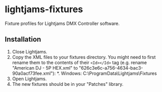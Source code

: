 # lightjams-fixtures

Fixture profiles for Lightjams DMX Controller software.

## Installation

1. Close Lightjams.
1. Copy the XML files to your fixtures directory.  You might need to first rename them to the contents of their `<Id></Id>` tag (e.g. rename "American DJ - 5P HEX.xml" to "626c3e6c-a756-4634-bac3-90a0acf73fee.xml"):
  *. Windows:  C:\ProgramData\Lightjams\Fixtures
1. Open Lightjams.
1. The new fixtures should be in your "Patches" library.
